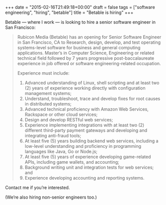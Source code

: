 +++
date = "2015-02-16T21:49:18+00:00"
draft = false
tags = ["software engineering", "hiring", "betable"]
title = "Betable is hiring"
+++
<p>Betable — where I work — is looking to hire a senior software engineer in San Francisco:</p>

<blockquote>
  <p>Rubicon Media (Betable) has an opening for Senior Software Engineer in San Francisco, CA to Research, design, develop, and test operating systems-level software for business and general computing applications. Master’s in Computer Science, Engineering or related technical field followed by 7 years progressive post-baccalaureate experience in job offered or software engineering-related occupation.</p>

  <p>Experience must include:</p>

  <ol><li>Advanced understanding of Linux, shell scripting and at least two (2) years of experience working directly with configuration management systems;</li>
  <li>Understand, troubleshoot, trace and develop fixes for root causes in distributed systems;</li>
  <li>Advanced technical proficiency with Amazon Web Services, Rackspace or other cloud services;</li>
  <li>Design and develop RESTful web services;</li>
  <li>Experience implementing integrations with at least two (2) different third-party payment gateways and developing and integrating anti-fraud tools;</li>
  <li>At least five (5) years building backend web services, including a low-level understanding and proficiency in programming languages like Java, Go or Node.js; </li>
  <li>At least five (5) years of experience developing game-related APIs, including game wallets, and accounting;</li>
  <li>Background writing unit and integration tests for web services; and</li>
  <li>Experience developing accounting and reporting systems.</li>
  </ol></blockquote>

<p>Contact me if you&#8217;re interested.</p>

<p>(We&#8217;re also hiring non-senior engineers too.)</p>
